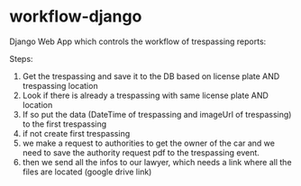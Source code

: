 # workflow-django

Django Web App which controls the workflow of trespassing reports:   

Steps:

1. Get the trespassing and save it to the DB based on license plate AND trespassing location
2. Look if there is already a trespassing with same license plate AND location
3. If so put the data (DateTime of trespassing and imageUrl of trespassing) to the first trespassing
4. if not create first trespassing
5. we make a request to authorities to get the owner of the car and we need to save the authority request pdf to the trespassing event.
6. then we send all the infos to our lawyer, which needs a link where all the files are located (google drive link) 
